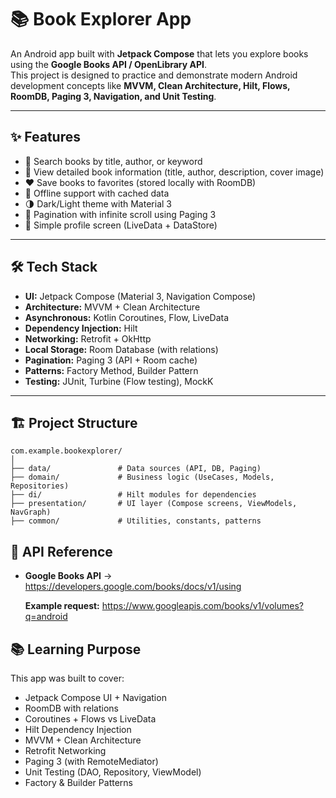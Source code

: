 # 📚 Book Explorer App

An Android app built with **Jetpack Compose** that lets you explore books using the **Google Books API / OpenLibrary API**.  
This project is designed to practice and demonstrate modern Android development concepts like **MVVM, Clean Architecture, Hilt, Flows, RoomDB, Paging 3, Navigation, and Unit Testing**.

---

## ✨ Features
- 🔎 Search books by title, author, or keyword
- 📖 View detailed book information (title, author, description, cover image)
- ❤️ Save books to favorites (stored locally with RoomDB)
- 🔄 Offline support with cached data
- 🌗 Dark/Light theme with Material 3
- 📑 Pagination with infinite scroll using Paging 3
- 👤 Simple profile screen (LiveData + DataStore)

---

## 🛠️ Tech Stack
- **UI:** Jetpack Compose (Material 3, Navigation Compose)
- **Architecture:** MVVM + Clean Architecture
- **Asynchronous:** Kotlin Coroutines, Flow, LiveData
- **Dependency Injection:** Hilt
- **Networking:** Retrofit + OkHttp
- **Local Storage:** Room Database (with relations)
- **Pagination:** Paging 3 (API + Room cache)
- **Patterns:** Factory Method, Builder Pattern
- **Testing:** JUnit, Turbine (Flow testing), MockK

---

## 🏗️ Project Structure

```plaintext
com.example.bookexplorer/
│
├── data/               # Data sources (API, DB, Paging)
├── domain/             # Business logic (UseCases, Models, Repositories)
├── di/                 # Hilt modules for dependencies
├── presentation/       # UI layer (Compose screens, ViewModels, NavGraph)
├── common/             # Utilities, constants, patterns 

```


## 🔌 API Reference
 - **Google Books API** → https://developers.google.com/books/docs/v1/using

    **Example request:** https://www.googleapis.com/books/v1/volumes?q=android

## 📚 Learning Purpose
This app was built to cover:
* Jetpack Compose UI + Navigation
* RoomDB with relations
* Coroutines + Flows vs LiveData
* Hilt Dependency Injection
* MVVM + Clean Architecture
* Retrofit Networking
* Paging 3 (with RemoteMediator)
* Unit Testing (DAO, Repository, ViewModel)
* Factory & Builder Patterns